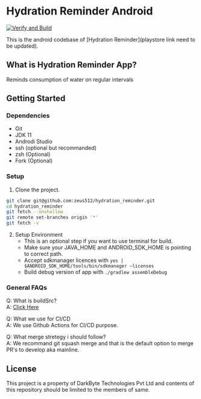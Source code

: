 # Hydration Reminder Android

[![Verify and Build](https://github.com/bombinatetech/kuhu_android/actions/workflows/verification.yml/badge.svg)](https://github.com/bombinatetech/kuhu_android/actions/workflows/verification.yml)

This is the android codebase of [Hydration Reminder](playstore link need to be updated).

## What is Hydration Reminder App?

Reminds consumption of water on regular intervals 

## Getting Started

### Dependencies

* Git
* JDK 11
* Androdi Studio
* ssh (optional but recommanded)
* zsh (Optional)
* Fork (Optional)

### Setup

1. Clone the project.
```bash
git clone git@github.com:zeus512/hydration_reminder.git
cd hydration_reminder
git fetch --unshallow
git remote set-branches origin '*'
git fetch -v
```

2. Setup Environment
	* This is an optional step if you want to use terminal for build.
	* Make sure your JAVA_HOME and ANDROID_SDK_HOME is pointing to correct path.
	* Accept sdkmanager licences with `yes | $ANDROID_SDK_HOME/tools/bin/sdkmanager –licenses` 
	* Build debug version of app with `./gradlew assembleDebug`

### General FAQs

Q: What is buildSrc?
</br>
A: [Click Here](https://docs.gradle.org/current/userguide/organizing_gradle_projects.html#sec:build_sources "Click Here")

Q: What we use for CI/CD
</br>
A: We use Github Actions for CI/CD purpose.

Q: What merge stretegy i should follow?
</br>
A: We recommand git squash merge and that is the default option to merge PR's to develop aka mainline.

## License

This project is a property of DarkByte Technologies Pvt Ltd and contents of this repository should be limited to the members of same.
